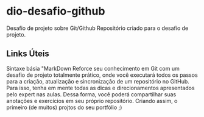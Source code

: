 # dio-desafio-github
Desafio de projeto sobre Git/Github
Repositório criado para o desafio de projeto.
## Links Úteis
Sintaxe básia "MarkDown
Reforce seu conhecimento em Git com um desafio de projeto totalmente prático, onde você executará todos os passos para a criação, atualização e sincronização de um repositório no GitHub. Para isso, tenha em mente todas as dicas e direcionamentos apresentados pelo expert nas aulas. Dessa forma, você poderá compartilhar suas anotações e exercícios em seu próprio repositório. Criando assim, o primeiro (de muitos) projtos do seu portfólio ;)
